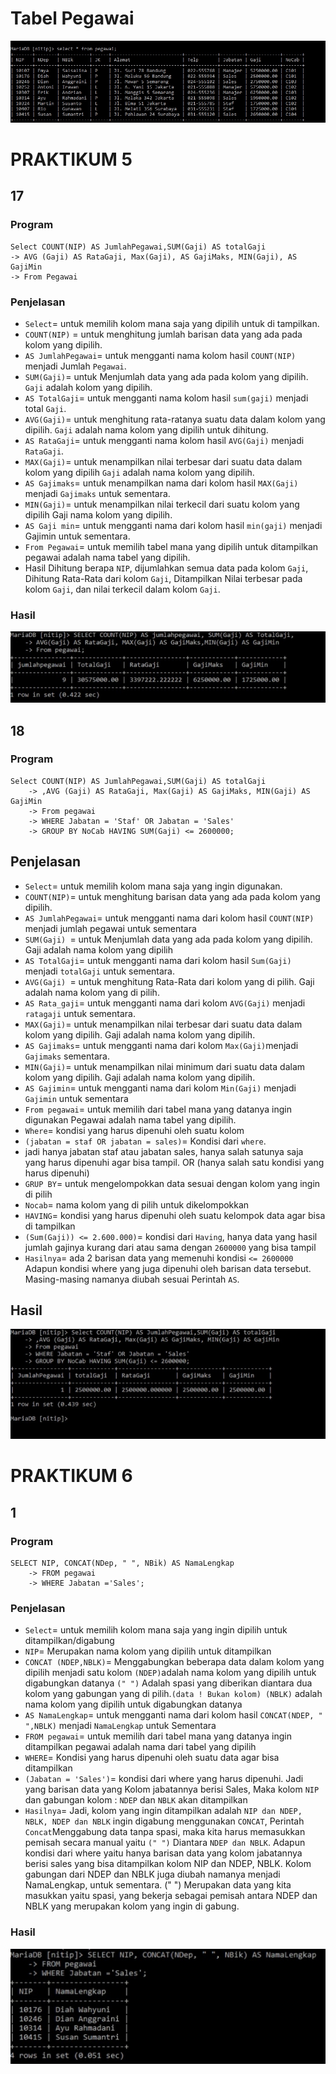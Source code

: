 
# Tabel Pegawai
![gambar](AsetQ/P4.jpg)

# PRAKTIKUM 5
## 17
### Program
```MySql
Select COUNT(NIP) AS JumlahPegawai,SUM(Gaji) AS totalGaji
-> AVG (Gaji) AS RataGaji, Max(Gaji), AS GajiMaks, MIN(Gaji), AS GajiMin 
-> From Pegawai 
``` 
### Penjelasan
- `Select`= untuk memilih kolom mana saja yang dipilih untuk di tampilkan. 
- `COUNT(NIP)` = untuk menghitung jumlah barisan data yang ada pada kolom yang dipilih. 
- `AS JumlahPegawai`= untuk mengganti nama kolom hasil `COUNT(NIP)` menjadi Jumlah `Pegawai`. 
- `SUM(Gaji)`= untuk Menjumlah data yang ada pada kolom yang dipilih. `Gaji` adalah kolom yang dipilih. 
- `AS TotalGaji`= untuk mengganti nama kolom hasil `sum(gaji)` menjadi total `Gaji`. 
- `AVG(Gaji)`= untuk menghitung rata-ratanya suatu data dalam kolom yang dipilih. `Gaji` adalah nama kolom yang dipilih untuk dihitung. 
- `AS RataGaji`= untuk mengganti nama kolom hasil `AVG(Gaji)` menjadi `RataGaji`. 
- `MAX(Gaji)`= untuk menampilkan nilai terbesar dari suatu data dalam kolom yang dipilih `Gaji` adalah nama kolom yang dipilih. 
- `AS Gajimaks`= untuk menampilkan nama dari kolom hasil `MAX(Gaji)` menjadi `Gajimaks` untuk sementara. 
- `MIN(Gaji)`= untuk menampilkan nilai terkecil dari suatu kolom yang dipilih Gaji nama kolom yang dipilih. 
- `AS Gaji min`= untuk mengganti nama dari kolom hasil `min(gaji)` menjadi Gajimin untuk sementara. 
- `From Pegawai`= untuk memilih tabel mana yang dipilih untuk ditampilkan pegawai adalah nama tabel yang dipilih. 
- Hasil Dihitung berapa `NIP`, dijumlahkan semua data pada kolom `Gaji`, Dihitung Rata-Rata dari kolom `Gaji`, Ditampilkan Nilai terbesar pada kolom `Gaji`, dan nilai terkecil dalam kolom `Gaji`. 
### Hasil
![gambar](AsetQ/17.jpg)

## 18
### Program
```Mysql
Select COUNT(NIP) AS JumlahPegawai,SUM(Gaji) AS totalGaji
    -> ,AVG (Gaji) AS RataGaji, Max(Gaji) AS GajiMaks, MIN(Gaji) AS GajiMin
    -> From pegawai
    -> WHERE Jabatan = 'Staf' OR Jabatan = 'Sales'
    -> GROUP BY NoCab HAVING SUM(Gaji) <= 2600000;
```
## Penjelasan
- `Select`= untuk memilih kolom mana saja yang ingin digunakan. 
- `COUNT(NIP)`= untuk menghitung barisan data yang ada pada kolom yang dipilih. 
- `AS JumlahPegawai`= untuk mengganti nama dari kolom hasil `COUNT(NIP)` menjadi jumlah pegawai untuk sementara
- `SUM(Gaji) `= untuk Menjumlah data yang ada pada kolom yang dipilih. Gaji adalah nama kolom yang dipilih
- `AS TotalGaji`= untuk mengganti nama dari kolom hasil `Sum(Gaji)` menjadi `totalGaji` untuk sementara. 
- `AVG(Gaji) `= untuk menghitung Rata-Rata dari kolom yang di pilih. Gaji adalah nama kolom yang di pilih. 
-  `AS Rata_gaji`=  untuk  mengganti nama dari kolom `AVG(Gaji)` menjadi `ratagaji` untuk sementara.  
- `MAX(Gaji)`=  untuk menampilkan nilai terbesar dari suatu data dalam kolom yang dipilih. Gaji adalah nama kolom yang dipilih. 
- `AS Gajimaks`= untuk mengganti nama dari kolom `Max(Gaji)`menjadi `Gajimaks` sementara. 
- `MIN(Gaji)`= untuk menampilkan nilai minimum dari suatu data dalam kolom yang dipilih. Gaji adalah nama kolom yang dipilih. 
- `AS Gajimin`= untuk mengganti nama dari kolom `Min(Gaji)` menjadi `Gajimin` untuk sementara
- `From pegawai`= untuk memilih dari tabel mana yang datanya ingin digunakan Pegawai adalah nama tabel yang dipilih. 
- `Where`= kondisi yang harus dipenuhi oleh suatu kolom 
- `(jabatan = staf OR jabatan = sales)`= Kondisi dari `where`. 
- jadi hanya jabatan staf atau jabatan sales,  hanya salah satunya saja yang harus dipenuhi agar bisa tampil. OR (hanya salah satu kondisi yang harus dipenuhi)
- `GRUP BY`= untuk mengelompokkan data sesuai dengan kolom yang ingin di pilih 
- `Nocab`= nama kolom yang di pilih untuk dikelompokkan
- `HAVING`= kondisi yang harus dipenuhi oleh suatu kelompok data agar bisa di tampilkan
- `(Sum(Gaji)) <= 2.600.000)`= kondisi dari `Having`, hanya data yang hasil jumlah gajinya kurang dari atau sama dengan `2600000` yang bisa tampil
- `Hasilnya`= ada 2 barisan data yang memenuhi kondisi `<= 2600000` Adapun kondisi where yang juga dipenuhi oleh barisan data tersebut. Masing-masing namanya diubah sesuai Perintah `AS`. 
## Hasil 
![gambar](AsetQ/18.jpg)

# PRAKTIKUM 6
## 1
### Program
```Mysql
SELECT NIP, CONCAT(NDep, " ", NBik) AS NamaLengkap
    -> FROM pegawai
    -> WHERE Jabatan ='Sales';
```
### Penjelasan
- `Select`= untuk memilih kolom mana saja yang ingin dipilih untuk ditampilkan/digabung
- `NIP`= Merupakan nama kolom yang dipilih untuk ditampilkan 
- `CONCAT (NDEP,NBLK)`= Menggabungkan beberapa data dalam kolom yang dipilih menjadi satu kolom `(NDEP)`adalah  nama kolom yang dipilih untuk digabungkan datanya `(" ")` Adalah spasi yang diberikan diantara dua kolom yang gabungan yang di pilih.`(data ! Bukan kolom) (NBLK)` adalah nama kolom yang dipilih untuk digabungkan datanya 
- `AS NamaLengkap`= untuk mengganti nama dari kolom hasil `CONCAT(NDEP, " ",NBLK)` menjadi `NamaLengkap` untuk Sementara 
- `FROM pegawai`= untuk memilih dari tabel  mana yang datanya ingin ditampilkan pegawai adalah nama dari tabel yang dipilih
- `WHERE`= Kondisi yang harus dipenuhi oleh suatu data agar bisa ditampilkan
- `(Jabatan = 'Sales')`= kondisi dari where yang harus dipenuhi. Jadi yang barisan data yang Kolom jabatannya berisi Sales, Maka kolom `NIP` dan gabungan kolom : `NDEP` dan `NBLK` akan ditampilkan
- `Hasilnya`= Jadi, kolom yang ingin ditampilkan adalah `NIP dan NDEP, NBLK, NDEP dan NBLK` ingin digabung menggunakan `CONCAT`, Perintah `Concat`Menggabung data tanpa spasi, maka kita harus memasukkan pemisah secara manual yaitu `(" ")` Diantara `NDEP dan NBLK`. Adapun kondisi dari where yaitu hanya barisan data yang kolom jabatannya berisi sales yang bisa ditampilkan kolom NIP dan NDEP, NBLK. Kolom gabungan dari NDEP dan NBLK juga diubah namanya menjadi NamaLengkap, untuk sementara. (" ") Merupakan data yang kita masukkan yaitu spasi, yang bekerja  sebagai pemisah antara NDEP dan NBLK  yang merupakan kolom yang ingin di gabung. 
### Hasil
![gambar](AsetQ/1.jpg)
